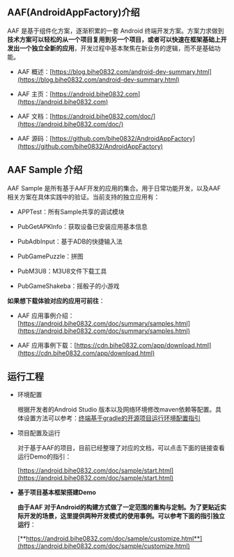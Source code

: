 ## AAF(AndroidAppFactory)介绍

AAF 是基于组件化方案，逐渐积累的一套 Android 终端开发方案。方案力求做到**技术方案可以轻松的从一个项目复用到另一个项目，或者可以快速在框架基础上开发出一个独立全新的应用**，开发过程中基本聚焦在新业务的逻辑，而不是基础功能。

- AAF 概述：[https://blog.bihe0832.com/android-dev-summary.html](https://blog.bihe0832.com/android-dev-summary.html)

- AAF 主页：[https://android.bihe0832.com](https://android.bihe0832.com)

- AAF 文档：[https://android.bihe0832.com/doc/](https://android.bihe0832.com/doc/)

- AAF 源码：[https://github.com/bihe0832/AndroidAppFactory](https://github.com/bihe0832/AndroidAppFactory)
		
## AAF Sample 介绍

AAF Sample 是所有基于AAF开发的应用的集合。用于日常功能开发，以及AAF相关方案在具体实践中的验证。当前支持的独立应用有：

- APPTest：所有Sample共享的调试模块

- PubGetAPKInfo：获取设备已安装应用基本信息

- PubAdbInput：基于ADB的快捷输入法

- PubGamePuzzle：拼图

- PubM3U8：M3U8文件下载工具

- PubGameShakeba：摇骰子的小游戏

**如果想下载体验对应的应用可前往**：

- AAF 应用事例介绍：[https://android.bihe0832.com/doc/summary/samples.html](https://android.bihe0832.com/doc/summary/samples.html)

- AAF 应用事例下载：[https://cdn.bihe0832.com/app/download.html](https://cdn.bihe0832.com/app/download.html)

## 运行工程

- 环境配置

	根据开发者的Android Studio 版本以及网络环境修改maven依赖等配置。具体设置方法可以参考：[终端基于gradle的开源项目运行环境配置指引](https://blog.bihe0832.com/android-as-gradle-config.html)

- 项目配置及运行

	对于基于AAF的项目，目前已经整理了对应的文档，可以点击下面的链接查看运行Demo的指引：
	
	[https://android.bihe0832.com/doc/sample/start.html](https://android.bihe0832.com/doc/sample/start.html)

- **基于项目基本框架搭建Demo**

	**由于AAF 对于Android的构建方式做了一定范围的重构与定制。为了更贴近实际开发的场景，这里提供两种开发模式的使用事例。可以参考下面的指引独立运行**：
	
	[**https://android.bihe0832.com/doc/sample/customize.html**](https://android.bihe0832.com/doc/sample/customize.html)